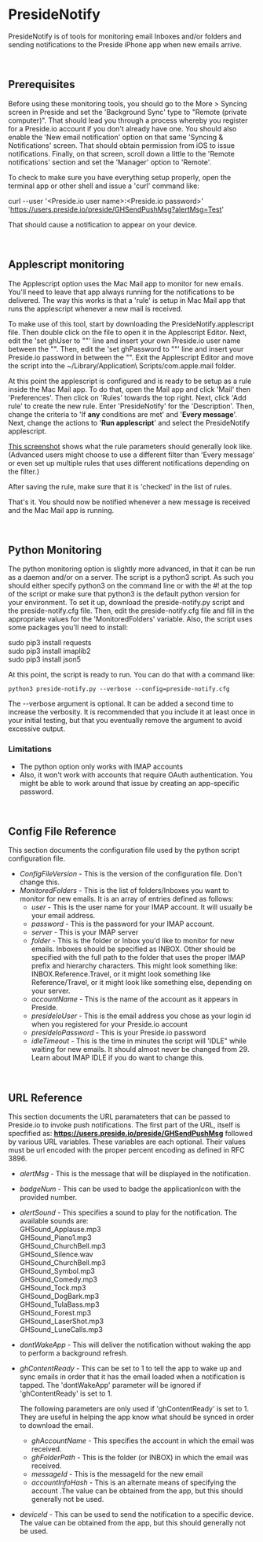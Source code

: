 # PresideNotify
PresideNotify is of tools for monitoring email Inboxes and/or folders and sending notifications to the Preside iPhone app when new emails arrive.  


<br/>
      
## Prerequisites
Before using these monitoring tools, you should go to the More > Syncing screen in Preside and set the 'Background Sync' type to "Remote (private computer)". That should lead you through a process whereby you register for a Preside.io account if you don't already have one. You should also enable the 'New email notification' option on that same 'Syncing & Notifications' screen. That should obtain permission from iOS to issue notifications. Finally, on that screen, scroll down a little to the 'Remote notifications' section and set the 'Manager' option to 'Remote'.

To check to make sure you have everything setup properly, open the terminal app or other shell and issue a 'curl' command like:

   curl --user '<Preside.io user name>:<Preside.io password>' 'https://users.preside.io/preside/GHSendPushMsg?alertMsg=Test'

That should cause a notification to appear on your device.             


<br/>

## Applescript monitoring
The Applescript option uses the Mac Mail app to monitor for new emails. You'll need to leave that app always running for the notifications to be delivered. The way this works is that a 'rule' is setup in Mac Mail app that runs the applescript whenever a new mail is received. 

To make use of this tool, start by downloading the PresideNotify.applescript file. Then double click on the file to open it in the Applescript Editor. Next, edit the 'set ghUser to ""' line and insert your own Preside.io user name between the "".  Then, edit the 'set ghPassword to ""' line and insert your Preside.io password in between the "". Exit the Applescript Editor and move the script into the ~/Library/Application\ Scripts/com.apple.mail folder.

At this point the applescript is configured and is ready to be setup as a rule inside the Mac Mail app. To do that, open the Mail app and click 'Mail' then 'Preferences'. Then click on 'Rules' towards the top right. Next, click 'Add rule' to create the new rule. Enter 'PresideNotify' for the 'Description'. Then, change the criteria to 'If **any** conditions are met' and '**Every message**'. Next, change the actions to '**Run applescript**' and select the PresideNotify applescript.

[This screenshot](PresideMailRuleScreenshot.png) shows what the rule parameters should generally look like. (Advanced users might choose to use a different filter than 'Every message' or even set up multiple rules that uses different notifications depending on the filter.) 

After saving the rule, make sure that it is 'checked' in the list of rules.

That's it. You should now be notified whenever a new message is received and the Mac Mail app is running.

<br/>


## Python Monitoring

The python monitoring option is slightly more advanced, in that it can be run as a daemon and/or on a server. The script is a python3 script. As such you should either specify python3 on the command line or with the #! at the top of the script or make sure that python3 is the default python version for your environment. To set it up, download the preside-notify.py script and the preside-notify.cfg file. Then, edit the preside-notify.cfg file and fill in the appropriate values for the 'MonitoredFolders' variable. Also, the script uses some packages you'll need to install:

sudo pip3 install requests  
sudo pip3 install imaplib2  
sudo pip3 install json5  

At this point, the script is ready to run. You can do that with a command like:

    python3 preside-notify.py --verbose --config=preside-notify.cfg
    
The --verbose argument is optional. It can be added a second time to increase the verbosity. It is recommended that you include it at least once in your initial testing, but that you eventually remove the argument to avoid excessive output.


### Limitations
- The python option only works with IMAP accounts
- Also, it won't work with accounts that require OAuth authentication. You might be able to work around that issue by creating an app-specific password.

<br/>

## Config File Reference
This section documents the configuration file used by the python script configuration file. 

- *ConfigFileVersion* - This is the version of the configuration file. Don't change this.
- *MonitoredFolders* - This is the list of folders/Inboxes you want to monitor for new emails. It is an array of entries defined as follows:
  - *user* - This is the user name for your IMAP account. It will usually be your email address.
  - *password* - This is the password for your IMAP account.
  - *server* - This is your IMAP server
  - *folder* - This is the folder or Inbox you'd like to monitor for new emails. Inboxes should be specified as INBOX. Other should be specified with the full path to the folder that uses the proper IMAP prefix and hierarchy characters. This might look something like: INBOX.Reference.Travel, or it might look something like Reference/Travel, or it might look like something else, depending on your server.
  - *accountName* - This is the name of the account as it appears in Preside. 
  - *presideIoUser* - This is the email address you chose as your login id when you registered for your Preside.io account
  - *presideIoPassword* - This is your Preside.io password
  - *idleTimeout* - This is the time in minutes the script will 'IDLE" while waiting for new emails. It should almost never be changed from 29. Learn about IMAP IDLE if you do want to change this.
  
<br/>


## URL Reference
This section documents the URL paramateters that can be passed to Preside.io to invoke push notifications. The first part of the URL, itself is specfified as: **https://users.preside.io/preside/GHSendPushMsg** followed by various URL variables. These variables are each optional. Their values must be url encoded with the proper percent encoding as defined in RFC 3896. 

- *alertMsg* - This is the message that will be displayed in the notification.
- *badgeNum* - This can be used to badge the applicationIcon with the provided number.
- *alertSound* - This specifies a sound to play for the notification. The available sounds are:  
    GHSound_Applause.mp3  
    GHSound_Piano1.mp3  
    GHSound_ChurchBell.mp3  
    GHSound_Silence.wav  
    GHSound_ChurchBell.mp3  
    GHSound_Symbol.mp3  
    GHSound_Comedy.mp3  
    GHSound_Tock.mp3  
    GHSound_DogBark.mp3  
    GHSound_TulaBass.mp3  
    GHSound_Forest.mp3          
    GHSound_LaserShot.mp3        
    GHSound_LuneCalls.mp3  
- *dontWakeApp* - This will deliver the notification without waking the app to perform a background refresh.
- *ghContentReady* - This can be set to 1 to tell the app to wake up and sync emails in order that it has the email loaded when a notification is tapped. The 'dontWakeApp' parameter will be ignored if 'ghContentReady' is set to 1.

    The following parameters are only used if 'ghContentReady' is set to 1. They are useful in helping the app know what should be synced in order to download the email.
    - *ghAccountName* -  This specifies the account in which the email was received.
    - *ghFolderPath* - This is the folder (or INBOX) in which the email was received.
    - *messageId* - This is the messageId for the new email
    - *accountInfoHash* - This is an alternate means of specifying the account .The value can be obtained from the app, but this should generally not be used.

- *deviceId* - This can be used to send the notification to a specific device. The value can be obtained from the app, but this should generally not be used.




